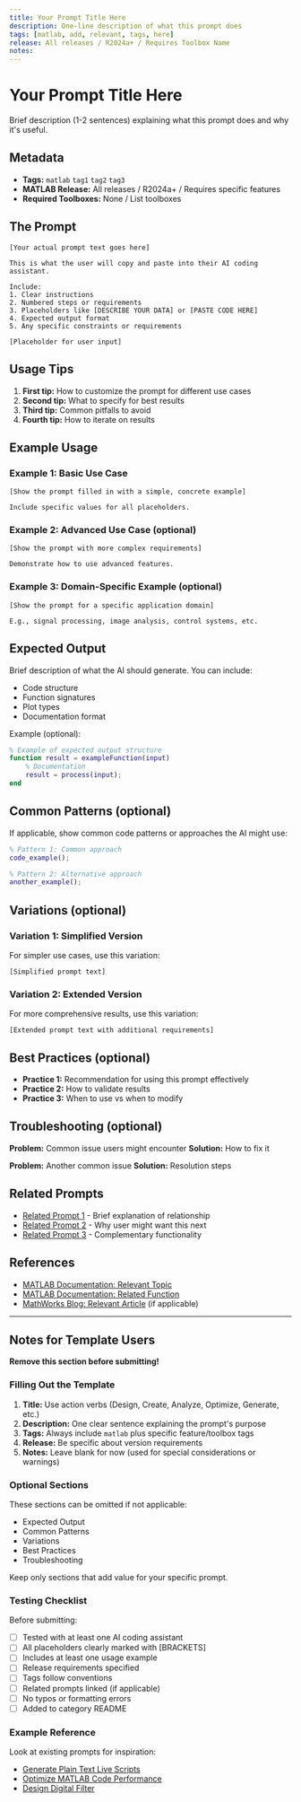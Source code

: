 ```yaml
---
title: Your Prompt Title Here
description: One-line description of what this prompt does
tags: [matlab, add, relevant, tags, here]
release: All releases / R2024a+ / Requires Toolbox Name
notes:
---
```


# Your Prompt Title Here

Brief description (1-2 sentences) explaining what this prompt does and why it's useful.

## Metadata

- **Tags:** `matlab` `tag1` `tag2` `tag3`
- **MATLAB Release:** All releases / R2024a+ / Requires specific features
- **Required Toolboxes:** None / List toolboxes

## The Prompt

```text
[Your actual prompt text goes here]

This is what the user will copy and paste into their AI coding assistant.

Include:
1. Clear instructions
2. Numbered steps or requirements
3. Placeholders like [DESCRIBE YOUR DATA] or [PASTE CODE HERE]
4. Expected output format
5. Any specific constraints or requirements

[Placeholder for user input]
```

## Usage Tips

1. **First tip:** How to customize the prompt for different use cases
2. **Second tip:** What to specify for best results
3. **Third tip:** Common pitfalls to avoid
4. **Fourth tip:** How to iterate on results

## Example Usage

### Example 1: Basic Use Case

```
[Show the prompt filled in with a simple, concrete example]

Include specific values for all placeholders.
```

### Example 2: Advanced Use Case (optional)

```
[Show the prompt with more complex requirements]

Demonstrate how to use advanced features.
```

### Example 3: Domain-Specific Example (optional)

```
[Show the prompt for a specific application domain]

E.g., signal processing, image analysis, control systems, etc.
```

## Expected Output

Brief description of what the AI should generate. You can include:

- Code structure
- Function signatures
- Plot types
- Documentation format

Example (optional):
```matlab
% Example of expected output structure
function result = exampleFunction(input)
    % Documentation
    result = process(input);
end
```

## Common Patterns (optional)

If applicable, show common code patterns or approaches the AI might use:

```matlab
% Pattern 1: Common approach
code_example();

% Pattern 2: Alternative approach
another_example();
```

## Variations (optional)

### Variation 1: Simplified Version
For simpler use cases, use this variation:
```text
[Simplified prompt text]
```

### Variation 2: Extended Version
For more comprehensive results, use this variation:
```text
[Extended prompt text with additional requirements]
```

## Best Practices (optional)

- **Practice 1:** Recommendation for using this prompt effectively
- **Practice 2:** How to validate results
- **Practice 3:** When to use vs when to modify

## Troubleshooting (optional)

**Problem:** Common issue users might encounter
**Solution:** How to fix it

**Problem:** Another common issue
**Solution:** Resolution steps

## Related Prompts

- [Related Prompt 1](../category/related-prompt.md) - Brief explanation of relationship
- [Related Prompt 2](../category/another-prompt.md) - Why user might want this next
- [Related Prompt 3](different-prompt.md) - Complementary functionality

## References

- [MATLAB Documentation: Relevant Topic](https://www.mathworks.com/help/matlab/...)
- [MATLAB Documentation: Related Function](https://www.mathworks.com/help/matlab/ref/function.html)
- [MathWorks Blog: Relevant Article](https://blogs.mathworks.com/...) (if applicable)

---

## Notes for Template Users

**Remove this section before submitting!**

### Filling Out the Template

1. **Title:** Use action verbs (Design, Create, Analyze, Optimize, Generate, etc.)
2. **Description:** One clear sentence explaining the prompt's purpose
3. **Tags:** Always include `matlab` plus specific feature/toolbox tags
4. **Release:** Be specific about version requirements
5. **Notes:** Leave blank for now (used for special considerations or warnings)

### Optional Sections

These sections can be omitted if not applicable:
- Expected Output
- Common Patterns
- Variations
- Best Practices
- Troubleshooting

Keep only sections that add value for your specific prompt.

### Testing Checklist

Before submitting:
- [ ] Tested with at least one AI coding assistant
- [ ] All placeholders clearly marked with [BRACKETS]
- [ ] Includes at least one usage example
- [ ] Release requirements specified
- [ ] Tags follow conventions
- [ ] Related prompts linked (if applicable)
- [ ] No typos or formatting errors
- [ ] Added to category README

### Example Reference

Look at existing prompts for inspiration:
- [Generate Plain Text Live Scripts](../prompts/live-scripts-documentation/generate-plain-text-live-script.md)
- [Optimize MATLAB Code Performance](../prompts/matlab-core-programming/optimize-code-performance.md)
- [Design Digital Filter](../prompts/signal-processing-communications/design-digital-filter.md)
